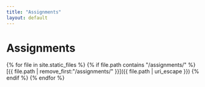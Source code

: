 ```yaml
---
title: "Assignments"
layout: default
---
```


# Assignments

{% for file in site.static_files %}
{% if file.path contains "/assignments/" %}
[{{ file.path | remove_first:"/assignments/" }}]({{ file.path | uri_escape }})
{% endif %}
{% endfor %}
